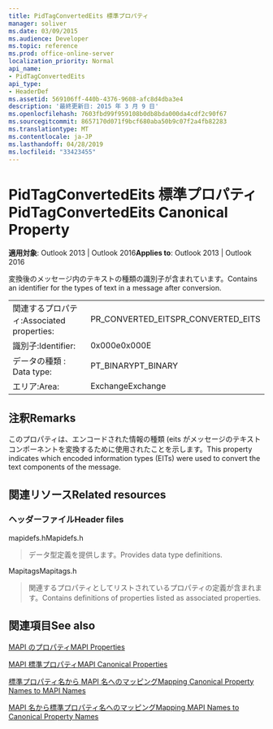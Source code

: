 ```yaml
---
title: PidTagConvertedEits 標準プロパティ
manager: soliver
ms.date: 03/09/2015
ms.audience: Developer
ms.topic: reference
ms.prod: office-online-server
localization_priority: Normal
api_name:
- PidTagConvertedEits
api_type:
- HeaderDef
ms.assetid: 569106ff-440b-4376-9608-afc8d4dba3e4
description: '最終更新日: 2015 年 3 月 9 日'
ms.openlocfilehash: 7603fbd99f959108b0db8bda000da4cdf2c90f67
ms.sourcegitcommit: 8657170d071f9bcf680aba50b9c07f2a4fb82283
ms.translationtype: MT
ms.contentlocale: ja-JP
ms.lasthandoff: 04/28/2019
ms.locfileid: "33423455"
---
```

# <a name="pidtagconvertedeits-canonical-property"></a><span data-ttu-id="0b06b-103">PidTagConvertedEits 標準プロパティ</span><span class="sxs-lookup"><span data-stu-id="0b06b-103">PidTagConvertedEits Canonical Property</span></span>

  
  
<span data-ttu-id="0b06b-104">**適用対象**: Outlook 2013 | Outlook 2016</span><span class="sxs-lookup"><span data-stu-id="0b06b-104">**Applies to**: Outlook 2013 | Outlook 2016</span></span> 
  
<span data-ttu-id="0b06b-105">変換後のメッセージ内のテキストの種類の識別子が含まれています。</span><span class="sxs-lookup"><span data-stu-id="0b06b-105">Contains an identifier for the types of text in a message after conversion.</span></span>
  
|||
|:-----|:-----|
|<span data-ttu-id="0b06b-106">関連するプロパティ:</span><span class="sxs-lookup"><span data-stu-id="0b06b-106">Associated properties:</span></span>  <br/> |<span data-ttu-id="0b06b-107">PR_CONVERTED_EITS</span><span class="sxs-lookup"><span data-stu-id="0b06b-107">PR_CONVERTED_EITS</span></span>  <br/> |
|<span data-ttu-id="0b06b-108">識別子:</span><span class="sxs-lookup"><span data-stu-id="0b06b-108">Identifier:</span></span>  <br/> |<span data-ttu-id="0b06b-109">0x000e</span><span class="sxs-lookup"><span data-stu-id="0b06b-109">0x000E</span></span>  <br/> |
|<span data-ttu-id="0b06b-110">データの種類 : </span><span class="sxs-lookup"><span data-stu-id="0b06b-110">Data type:</span></span>  <br/> |<span data-ttu-id="0b06b-111">PT_BINARY</span><span class="sxs-lookup"><span data-stu-id="0b06b-111">PT_BINARY</span></span>  <br/> |
|<span data-ttu-id="0b06b-112">エリア:</span><span class="sxs-lookup"><span data-stu-id="0b06b-112">Area:</span></span>  <br/> |<span data-ttu-id="0b06b-113">Exchange</span><span class="sxs-lookup"><span data-stu-id="0b06b-113">Exchange</span></span>  <br/> |
   
## <a name="remarks"></a><span data-ttu-id="0b06b-114">注釈</span><span class="sxs-lookup"><span data-stu-id="0b06b-114">Remarks</span></span>

<span data-ttu-id="0b06b-115">このプロパティは、エンコードされた情報の種類 (eits がメッセージのテキストコンポーネントを変換するために使用されたことを示します。</span><span class="sxs-lookup"><span data-stu-id="0b06b-115">This property indicates which encoded information types (EITs) were used to convert the text components of the message.</span></span>
  
## <a name="related-resources"></a><span data-ttu-id="0b06b-116">関連リソース</span><span class="sxs-lookup"><span data-stu-id="0b06b-116">Related resources</span></span>

### <a name="header-files"></a><span data-ttu-id="0b06b-117">ヘッダーファイル</span><span class="sxs-lookup"><span data-stu-id="0b06b-117">Header files</span></span>

<span data-ttu-id="0b06b-118">mapidefs.h</span><span class="sxs-lookup"><span data-stu-id="0b06b-118">Mapidefs.h</span></span>
  
> <span data-ttu-id="0b06b-119">データ型定義を提供します。</span><span class="sxs-lookup"><span data-stu-id="0b06b-119">Provides data type definitions.</span></span>
    
<span data-ttu-id="0b06b-120">Mapitags</span><span class="sxs-lookup"><span data-stu-id="0b06b-120">Mapitags.h</span></span>
  
> <span data-ttu-id="0b06b-121">関連するプロパティとしてリストされているプロパティの定義が含まれます。</span><span class="sxs-lookup"><span data-stu-id="0b06b-121">Contains definitions of properties listed as associated properties.</span></span>
    
## <a name="see-also"></a><span data-ttu-id="0b06b-122">関連項目</span><span class="sxs-lookup"><span data-stu-id="0b06b-122">See also</span></span>



[<span data-ttu-id="0b06b-123">MAPI のプロパティ</span><span class="sxs-lookup"><span data-stu-id="0b06b-123">MAPI Properties</span></span>](mapi-properties.md)
  
[<span data-ttu-id="0b06b-124">MAPI 標準プロパティ</span><span class="sxs-lookup"><span data-stu-id="0b06b-124">MAPI Canonical Properties</span></span>](mapi-canonical-properties.md)
  
[<span data-ttu-id="0b06b-125">標準プロパティ名から MAPI 名へのマッピング</span><span class="sxs-lookup"><span data-stu-id="0b06b-125">Mapping Canonical Property Names to MAPI Names</span></span>](mapping-canonical-property-names-to-mapi-names.md)
  
[<span data-ttu-id="0b06b-126">MAPI 名から標準プロパティ名へのマッピング</span><span class="sxs-lookup"><span data-stu-id="0b06b-126">Mapping MAPI Names to Canonical Property Names</span></span>](mapping-mapi-names-to-canonical-property-names.md)

